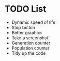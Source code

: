 TODO List
=========

- Dynamic speed of life
- Stop button
- Better graphics
- Take a screenshot
- Generation counter
- Population counter
- Tidy up the code